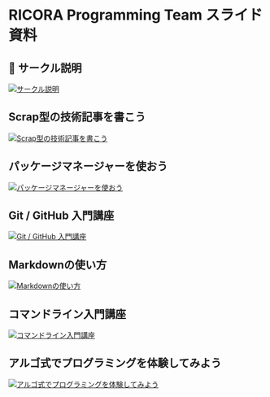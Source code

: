 # RICORA Programming Team スライド資料

<!-- スライドは更新日時が新しいものを上にしてください。 -->

## 📌 サークル説明
<!-- このスライドのみ常に一番上にする -->

<a href="https://alg-slides.tus-ricora.com/welcome.html"><img src="https://alg-slides.tus-ricora.com/welcome.png" alt="サークル説明"></a>

## Scrap型の技術記事を書こう

<a href="https://alg-slides.tus-ricora.com/scrap.html"><img src="https://alg-slides.tus-ricora.com/scrap.png" alt="Scrap型の技術記事を書こう"></a>

## パッケージマネージャーを使おう

<a href="https://alg-slides.tus-ricora.com/pm.html"><img src="https://alg-slides.tus-ricora.com/pm.png" alt="パッケージマネージャーを使おう"></a>

## Git / GitHub 入門講座

<a href="https://alg-slides.tus-ricora.com/git.html"><img src="https://alg-slides.tus-ricora.com/git.png" alt="Git / GitHub 入門講座"></a>

## Markdownの使い方

<a href="https://alg-slides.tus-ricora.com/md.html"><img src="https://alg-slides.tus-ricora.com/md.png" alt="Markdownの使い方"></a>

## コマンドライン入門講座

<a href="https://alg-slides.tus-ricora.com/cui.html"><img src="https://alg-slides.tus-ricora.com/cui.png" alt="コマンドライン入門講座"></a>

## アルゴ式でプログラミングを体験してみよう

<a href="https://alg-slides.tus-ricora.com/algo-method.html"><img src="https://alg-slides.tus-ricora.com/algo-method.png" alt="アルゴ式でプログラミングを体験してみよう"></a>
